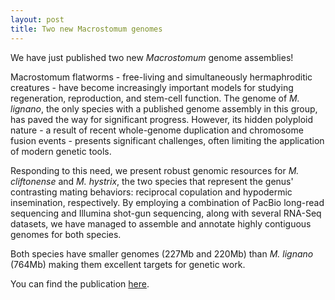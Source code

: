```yaml
---
layout: post
title: Two new Macrostomum genomes
---
```


We have just published two new *Macrostomum* genome assemblies! 

Macrostomum flatworms - free-living and simultaneously hermaphroditic creatures - have become increasingly important models for studying regeneration, reproduction, and stem-cell function. The genome of *M. lignano*, the only species with a published genome assembly in this group, has paved the way for significant progress. However, its hidden polyploid nature - a result of recent whole-genome duplication and chromosome fusion events - presents significant challenges, often limiting the application of modern genetic tools. 

Responding to this need, we present robust genomic resources for *M. cliftonense* and *M. hystrix*, the two species that represent the genus' contrasting mating behaviors: reciprocal copulation and hypodermic insemination, respectively. By employing a combination of PacBio long-read sequencing and Illumina shot-gun sequencing, along with several RNA-Seq datasets, we have managed to assemble and annotate highly contiguous genomes for both species.

Both species have smaller genomes (227Mb and 220Mb) than *M. lignano* (764Mb) making them excellent targets for genetic work. 

You can find the publication [here](https://doi.org/10.1093/g3journal/jkad149).

